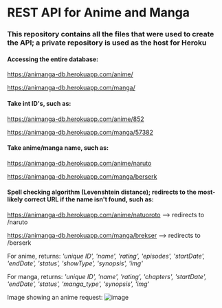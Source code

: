 # REST API for Anime and Manga

### This repository contains all the files that were used to create the API; a private repository is used as the host for Heroku

#### Accessing the entire database:
https://animanga-db.herokuapp.com/anime/

https://animanga-db.herokuapp.com/manga/

#### Take int ID's, such as:
https://animanga-db.herokuapp.com/anime/852

https://animanga-db.herokuapp.com/manga/57382

#### Take anime/manga name, such as:
https://animanga-db.herokuapp.com/anime/naruto

https://animanga-db.herokuapp.com/manga/berserk

#### Spell checking algorithm (Levenshtein distance); redirects to the most-likely correct URL if the name isn't found, such as:
https://animanga-db.herokuapp.com/anime/natuoroto --> redirects to /naruto

https://animanga-db.herokuapp.com/manga/brekser --> redirects to /berserk

For anime, returns:
_'unique ID', 'name', 'rating', 'episodes', 'startDate', 'endDate', 'status', 'showType', 'synopsis', 'img'_

For manga, returns:
_'unique ID', 'name', 'rating', 'chapters', 'startDate', 'endDate', 'status', 'manga_type', 'synopsis', 'img'_

Image showing an anime request:
![image](https://user-images.githubusercontent.com/68672661/170551817-d550549e-7e36-4b6a-a6e9-1f0e6a316ee1.png)
